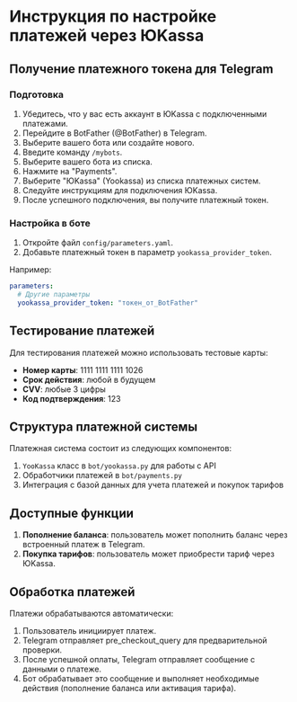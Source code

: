 # Инструкция по настройке платежей через ЮKassa

## Получение платежного токена для Telegram

### Подготовка

1. Убедитесь, что у вас есть аккаунт в ЮKassa с подключенными платежами.
2. Перейдите в BotFather (@BotFather) в Telegram.
3. Выберите вашего бота или создайте нового.
4. Введите команду `/mybots`.
5. Выберите вашего бота из списка.
6. Нажмите на "Payments".
7. Выберите "ЮKassa" (Yookassa) из списка платежных систем.
8. Следуйте инструкциям для подключения ЮKassa.
9. После успешного подключения, вы получите платежный токен.

### Настройка в боте

1. Откройте файл `config/parameters.yaml`.
2. Добавьте платежный токен в параметр `yookassa_provider_token`.

Например:
```yaml
parameters:
  # Другие параметры
  yookassa_provider_token: "токен_от_BotFather"
```

## Тестирование платежей

Для тестирования платежей можно использовать тестовые карты:

- **Номер карты**: 1111 1111 1111 1026
- **Срок действия**: любой в будущем
- **CVV**: любые 3 цифры
- **Код подтверждения**: 123

## Структура платежной системы

Платежная система состоит из следующих компонентов:

1. `YooKassa` класс в `bot/yookassa.py` для работы с API
2. Обработчики платежей в `bot/payments.py`
3. Интеграция с базой данных для учета платежей и покупок тарифов

## Доступные функции

1. **Пополнение баланса**: пользователь может пополнить баланс через встроенный платеж в Telegram.
2. **Покупка тарифов**: пользователь может приобрести тариф через ЮKassa.

## Обработка платежей

Платежи обрабатываются автоматически:

1. Пользователь инициирует платеж.
2. Telegram отправляет pre_checkout_query для предварительной проверки.
3. После успешной оплаты, Telegram отправляет сообщение с данными о платеже.
4. Бот обрабатывает это сообщение и выполняет необходимые действия (пополнение баланса или активация тарифа).

